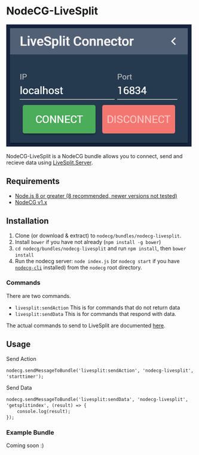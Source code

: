 # NodeCG-LiveSplit
![screenshot](media/widget-screenshot.png)

NodeCG-LiveSplit is a NodeCG bundle allows you to connect, send and recieve data using [LiveSplit.Server](https://github.com/LiveSplit/LiveSplit.Server).

## Requirements

- [Node.js 8 or greater (8 recommended, newer versions not tested)](https://nodejs.org/)
- [NodeCG v1.x](https://github.com/nodecg/nodecg)

## Installation

1. Clone (or download & extract) to `nodecg/bundles/nodecg-livesplit`.
2. Install `bower` if you have not already (`npm install -g bower`)
3. `cd nodecg/bundles/nodecg-livesplit` and run `npm install`, then `bower install`
4. Run the nodecg server: `node index.js` (or `nodecg start` if you have [`nodecg-cli`](https://github.com/nodecg/nodecg-cli) installed) from the `nodecg` root directory.

### Commands

There are two commands.
 - `livesplit:sendAction` This is for commands that do not return data
 - `livesplit:sendData` This is for commands that respond with data.

The actual commands to send to LiveSplit are documented [here](https://github.com/LiveSplit/LiveSplit.Server).


## Usage

Send Action
```
nodecg.sendMessageToBundle('livesplit:sendAction', 'nodecg-livesplit', 'starttimer');
```

Send Data
```
nodecg.sendMessageToBundle('livesplit:sendData', 'nodecg-livesplit', 'getsplitindex', (result) => {
	console.log(result);
});
```

### Example Bundle

Coming soon :)